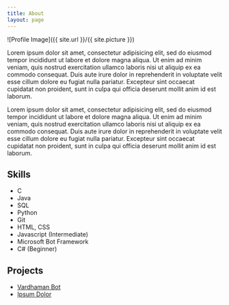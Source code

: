 ```yaml
---
title: About
layout: page
---
```

![Profile Image]({{ site.url }}/{{ site.picture }})

<p>Lorem ipsum dolor sit amet, consectetur adipisicing elit, sed do eiusmod
tempor incididunt ut labore et dolore magna aliqua. Ut enim ad minim veniam,
quis nostrud exercitation ullamco laboris nisi ut aliquip ex ea commodo
consequat. Duis aute irure dolor in reprehenderit in voluptate velit esse
cillum dolore eu fugiat nulla pariatur. Excepteur sint occaecat cupidatat non
proident, sunt in culpa qui officia deserunt mollit anim id est laborum.</p>

<p>Lorem ipsum dolor sit amet, consectetur adipisicing elit, sed do eiusmod
tempor incididunt ut labore et dolore magna aliqua. Ut enim ad minim veniam,
quis nostrud exercitation ullamco laboris nisi ut aliquip ex ea commodo
consequat. Duis aute irure dolor in reprehenderit in voluptate velit esse
cillum dolore eu fugiat nulla pariatur. Excepteur sint occaecat cupidatat non
proident, sunt in culpa qui officia deserunt mollit anim id est laborum.</p>

<h2>Skills</h2>

<ul class="skill-list">
	<li>C</li>
	<li>Java</li>
	<li>SQL</li>
	<li>Python</li>
	<li>Git</li>
	<li>HTML, CSS</li>
	<li>Javascript (Intermediate)</li>
	<li>Microsoft Bot Framework</li>
	<li>C# (Beginner)</li>
</ul>

<h2>Projects</h2>

<ul>
	<li><a href="https://github.com/utorai/vardhamanbot">Vardhaman Bot</a></li>
	<li><a href="https://github.com/">Ipsum Dolor</a></li>
</ul>
